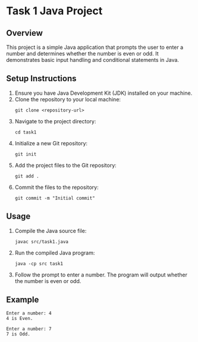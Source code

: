 # Task 1 Java Project

## Overview
This project is a simple Java application that prompts the user to enter a number and determines whether the number is even or odd. It demonstrates basic input handling and conditional statements in Java.

## Setup Instructions
1. Ensure you have Java Development Kit (JDK) installed on your machine.
2. Clone the repository to your local machine:
   ```
   git clone <repository-url>
   ```
3. Navigate to the project directory:
   ```
   cd task1
   ```
4. Initialize a new Git repository:
   ```
   git init
   ```
5. Add the project files to the Git repository:
   ```
   git add .
   ```
6. Commit the files to the repository:
   ```
   git commit -m "Initial commit"
   ```

## Usage
1. Compile the Java source file:
   ```
   javac src/task1.java
   ```
2. Run the compiled Java program:
   ```
   java -cp src task1
   ```
3. Follow the prompt to enter a number. The program will output whether the number is even or odd.

## Example
```
Enter a number: 4
4 is Even.
```

```
Enter a number: 7
7 is Odd.
```
